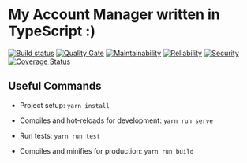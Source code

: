 # My Account Manager written in TypeScript :)

[![Build status](https://travis-ci.org/bellingard/my-account-manager-TS.svg?branch=master)](https://travis-ci.org/bellingard/my-account-manager-TS) [![Quality Gate](https://sonarcloud.io/api/project_badges/measure?project=bellingard_my-account-manager-TS&metric=alert_status)](https://sonarcloud.io/dashboard/index/bellingard_my-account-manager-TS) [![Maintainability](https://sonarcloud.io/api/project_badges/measure?project=bellingard_my-account-manager-TS&metric=sqale_rating)](https://sonarcloud.io/dashboard/index/bellingard_my-account-manager-TS) [![Reliability](https://sonarcloud.io/api/project_badges/measure?project=bellingard_my-account-manager-TS&metric=reliability_rating)](https://sonarcloud.io/dashboard/index/bellingard_my-account-manager-TS) [![Security](https://sonarcloud.io/api/project_badges/measure?project=bellingard_my-account-manager-TS&metric=security_rating)](https://sonarcloud.io/dashboard/index/bellingard_my-account-manager-TS) [![Coverage Status](https://coveralls.io/repos/github/bellingard/my-account-manager-TS/badge.svg)](https://coveralls.io/github/bellingard/my-account-manager-TS)

## Useful Commands
* Project setup: ```yarn install```

* Compiles and hot-reloads for development: ```yarn run serve```

* Run tests: ```yarn run test```

* Compiles and minifies for production: ```yarn run build```
